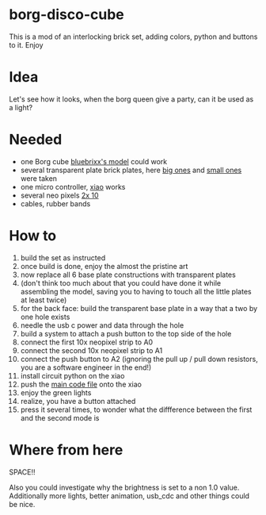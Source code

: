 # borg-disco-cube
This is a mod of an interlocking brick set, adding colors, python and buttons to it. Enjoy

# Idea

Let's see how it looks, when the borg queen give a party, can it be used as a light?

# Needed

* one Borg cube [bluebrixx's model](https://www.bluebrixx.com/de/scifi/104179/Star-Trek-Borg-Kubus-BlueBrixx-Pro) could work
* several transparent plate brick plates, here [big ones](https://www.bluebrixx.com/de/assortments/401133/Brix-Grosse-Plates-gemischt-transparent-Trans-Clear-BlueBrixx) and [small ones](https://www.bluebrixx.com/de/assortments/401132/Brix-Lange-Plates-gemischt-transparent-Trans-Clear-BlueBrixx) were taken
* one micro controller, [xiao](https://www.seeedstudio.com/Seeeduino-XIAO-Arduino-Microcontroller-SAMD21-Cortex-M0+-p-4426.html) works
* several neo pixels [2x 10](https://wiki.seeedstudio.com/Grove-RGB_LED_Stick-10-WS2813_Mini/)
* cables, rubber bands

# How to

1. build the set as instructed
2. once build is done, enjoy the almost the pristine art
3. now replace all 6 base plate constructions with transparent plates
4. (don't think too much about that you could have done it while assembling the model, saving you to having to touch all the little plates at least twice)
5. for the back face: build the transparent base plate in a way that a two by one hole exists
6. needle the usb c power and data through the hole
7. build a system to attach a push button to the top side of the hole
10. connect the first 10x neopixel strip to A0
11. connect the second 10x neopixel strip to A1
12. connect the push button to A2 (ignoring the pull up / pull down resistors, you are a software engineer in the end!)
13. install circuit python on the xiao
14. push the [main code file](main.py) onto the xiao
15. enjoy the green lights
16. realize, you have a button attached
17. press it several times, to wonder what the diffference between the first and the second mode is


# Where from here

SPACE!!

Also you could investigate why the brightness is set to a non 1.0 value. Additionally more lights, better animation, usb_cdc and other things could be nice.
